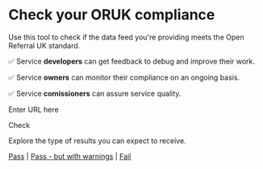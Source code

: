 # Check your ORUK compliance 

Use this tool to check if the data feed you're providing meets the Open Referral UK standard. 

✅ Service **developers** can get feedback to debug and improve their work.

✅ Service **owners** can monitor their compliance on an ongoing basis.

✅ Service **comissioners** can assure service quality. 

Enter URL here

Check 

Explore the type of results you can expect to receive. 

[Pass](/developers/validator/edcf9d03-47dd-4c46-833b-e9831d505c72?uri=https://oruk-api-2a920f51d6bb.herokuapp.com/api/mock) | [Pass - but with warnings](/developers/validator/4c305b8e-204e-4211-8670-9fd0d93b55f3?uri=https://oruk-api-2a920f51d6bb.herokuapp.com/api/mock/warn) | [Fail](/developers/validator/886de765-9e51-45e9-b4ea-5c69e4e86877?uri=https://oruk-api-2a920f51d6bb.herokuapp.com/api/mock/fail)

